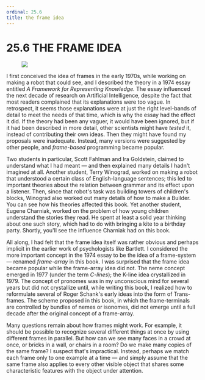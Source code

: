 ```yaml
---
ordinal: 25.6
title: the frame idea
---
```


# 25.6 THE FRAME IDEA 

<figure><img src="/images/ch25/25-15.png"/></figure>
<p>I first conceived the idea of frames in the early 1970s, while working on making a robot that could see, and I described the theory in a 1974 essay entitled <em>A Framework for Representing Knowledge.</em> The essay influenced the next decade of research on Artificial Intelligence, despite the fact that most readers complained that its explanations were too vague. In retrospect, it seems those explanations were at just the right level-bands of detail to meet the needs of that time, which is why the essay had the effect it did. If the theory had been any vaguer, it would have been ignored, but if it had been described in more detail, other scientists might have <em>tested</em> it, instead of contributing their own ideas. Then they might have found my proposals were inadequate. Instead, many versions were suggested by other people, and <em>frame-based</em> programming became popular.</p>
<p>Two students in particular, Scott Fahlman and Ira Goldstein, claimed to understand what I had meant &mdash; and then explained many details I hadn't imagined at all. Another student, Terry Winograd, worked on making a robot that understood a certain class of English-language sentences; this led to important theories about the relation between grammar and its effect upon a listener. Then, since that robot's task was building towers of children's blocks, Winograd also worked out many details of how to make a Builder. You can see how his theories affected this book. Yet another student, Eugene Charniak, worked on the problem of how young children understand the stories they read. He spent at least a solid year thinking about one such story, which had to do with bringing a kite to a birthday party. Shortly, you'll see the influence Charniak had on this book.</p>
<p>All along, I had felt that the frame idea itself was rather obvious and perhaps implicit in the earlier work of psychologists like Bartlett. I considered the more important concept in the 1974 essay to be the idea of a frame-system &mdash; renamed <em>frame-array</em> in this book. I was surprised that the frame idea became popular while the frame-array idea did not. The neme concept emerged in 1977 (under the term <em>C-lines</em>); the K-line idea crystallized in 1979. The concept of pronomes was in my unconscious mind for several years but did not crystallize until, while writing this book, I realized how to reformulate several of Roger Schank's early ideas into the form of Trans-frames. The scheme proposed in this book, in which the frame-terminals are controlled by bundles of nemes or isonomes, did not emerge until a full decade after the original concept of a frame-array.</p>
<p>Many questions remain about how frames might work. For example, it should be possible to recognize several different things at once by using different frames in parallel. But how can we see many faces in a crowd at once, or bricks in a wall, or chairs in a room? Do we make many copies of the same frame? I suspect that's impractical. Instead, perhaps we match each frame only to one example at a time &mdash; and simply assume that the same frame also applies to every other visible object that shares some characteristic features with the object under attention.</p>